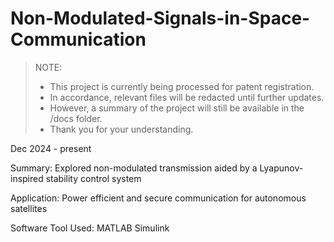 # Non-Modulated-Signals-in-Space-Communication

> NOTE:
>  - This project is currently being processed for patent registration.
>  - In accordance, relevant files will be redacted until further updates.
>  - However, a summary of the project will still be available in the /docs folder.
>  - Thank you for your understanding.

Dec 2024 - present

Summary: Explored non-modulated transmission aided by a Lyapunov-inspired stability control system

Application: Power efficient and secure communication for autonomous satellites

Software Tool Used: MATLAB Simulink
